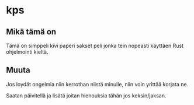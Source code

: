 # kps

## Mikä tämä on
Tämä on simppeli kivi paperi sakset peli jonka tein nopeasti käyttäen Rust ohjelmointi kieltä.


## Muuta
Jos loydät ongelmia niin kerrothan niistä minulle, niin voin yrittää korjata ne.

Saatan päivitellä ja lisätä joitan hienouksia tähän jos keksin/jaksan.
